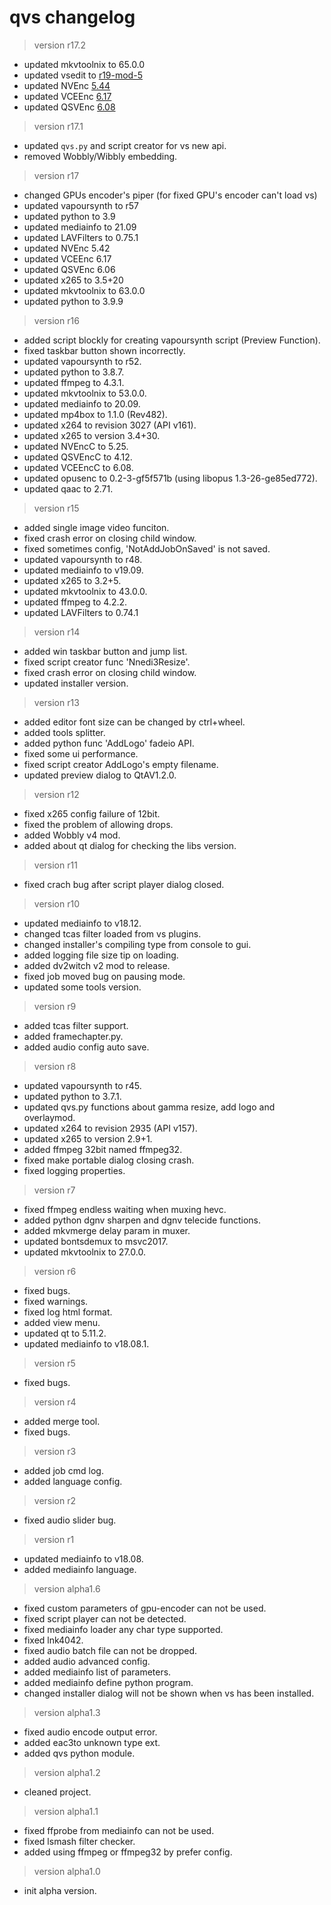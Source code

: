# qvs changelog

> version r17.2

- updated mkvtoolnix to 65.0.0
- updated vsedit to [r19-mod-5](https://github.com/YomikoR/VapourSynth-Editor/releases/tag/r19-mod-5)
- updated NVEnc [5.44](https://github.com/rigaya/NVEnc/releases/tag/5.44)
- updated VCEEnc [6.17](https://github.com/rigaya/VCEEnc/releases/tag/6.17)
- updated QSVEnc [6.08](https://github.com/rigaya/QSVEnc/releases/tag/6.08)


> version r17.1

- updated `qvs.py` and script creator for vs new api.
- removed Wobbly/Wibbly embedding.

> version r17

- changed GPUs encoder's piper (for fixed GPU's encoder can't load vs)
- updated vapoursynth to r57
- updated python to 3.9
- updated mediainfo to 21.09
- updated LAVFilters to 0.75.1
- updated NVEnc 5.42
- updated VCEEnc 6.17
- updated QSVEnc 6.06
- updated x265 to 3.5+20
- updated mkvtoolnix to 63.0.0
- updated python to 3.9.9

> version r16

 - added script blockly for creating vapoursynth script (Preview Function).
 - fixed taskbar button shown incorrectly.
 - updated vapoursynth to r52.
 - updated python to 3.8.7.
 - updated ffmpeg to 4.3.1.
 - updated mkvtoolnix to 53.0.0.
 - updated mediainfo to 20.09.
 - updated mp4box to 1.1.0 (Rev482).
 - updated x264 to revision 3027 (API v161).
 - updated x265 to version 3.4+30.
 - updated NVEncC to 5.25.
 - updated QSVEncC to 4.12.
 - updated VCEEncC to 6.08.
 - updated opusenc to 0.2-3-gf5f571b (using libopus 1.3-26-ge85ed772).
 - updated qaac to 2.71.

> version r15

 - added single image video funciton.
 - fixed crash error on closing child window.
 - fixed sometimes config, 'NotAddJobOnSaved' is not saved.
 - updated vapoursynth to r48.
 - updated mediainfo to v19.09.
 - updated x265 to 3.2+5.
 - updated mkvtoolnix to 43.0.0.
 - updated ffmpeg to 4.2.2.
 - updated LAVFilters to 0.74.1

> version r14

 - added win taskbar button and jump list.
 - fixed script creator func 'Nnedi3Resize'.
 - fixed crash error on closing child window.
 - updated installer version.

> version r13

 - added editor font size can be changed by ctrl+wheel.
 - added tools splitter.
 - added python func 'AddLogo' fadeio API.
 - fixed some ui performance.
 - fixed script creator AddLogo's empty filename.
 - updated preview dialog to QtAV1.2.0.

> version r12

 - fixed x265 config failure of 12bit.
 - fixed the problem of allowing drops.
 - added Wobbly v4 mod.
 - added about qt dialog for checking the libs version.

> version r11

 - fixed crach bug after script player dialog closed.

> version r10

 - updated mediainfo to v18.12.
 - changed tcas filter loaded from vs plugins.
 - changed installer's compiling type from console to gui.
 - added logging file size tip on loading.
 - added dv2witch v2 mod to release.
 - fixed job moved bug on pausing mode.
 - updated some tools version.

> version r9

 - added tcas filter support.
 - added framechapter.py.
 - added audio config auto save.

> version r8

 - updated vapoursynth to r45.
 - updated python to 3.7.1.
 - updated qvs.py functions about gamma resize, add logo and overlaymod.
 - updated x264 to revision 2935 (API v157).
 - updated x265 to version 2.9+1.
 - added ffmpeg 32bit named ffmpeg32.
 - fixed make portable dialog closing crash.
 - fixed logging properties.

> version r7

 - fixed ffmpeg endless waiting when muxing hevc.
 - added python dgnv sharpen and dgnv telecide functions.
 - added mkvmerge delay param in muxer.
 - updated bontsdemux to msvc2017.
 - updated mkvtoolnix to 27.0.0.

> version r6

 - fixed bugs.
 - fixed warnings.
 - fixed log html format.
 - added view menu.
 - updated qt to 5.11.2.
 - updated mediainfo to v18.08.1.

> version r5

 - fixed bugs.

> version r4

 - added merge tool.
 - fixed bugs.

> version r3

 - added job cmd log.
 - added language config.

> version r2

 - fixed audio slider bug.

> version r1

 - updated mediainfo to v18.08.
 - added mediainfo language.

> version alpha1.6

 - fixed custom parameters of gpu-encoder can not be used.
 - fixed script player can not be detected.
 - fixed mediainfo loader any char type supported.
 - fixed lnk4042.
 - fixed audio batch file can not be dropped.
 - added audio advanced config.
 - added mediainfo list of parameters.
 - added mediainfo define python program.
 - changed installer dialog will not be shown when vs has been installed.

> version alpha1.3

 - fixed audio encode output error.
 - added eac3to unknown type ext.
 - added qvs python module.

> version alpha1.2

 - cleaned project.

> version alpha1.1

 - fixed ffprobe from mediainfo can not be used.
 - fixed lsmash filter checker.
 - added using ffmpeg or ffmpeg32 by prefer config.

> version alpha1.0

 - init alpha version.
